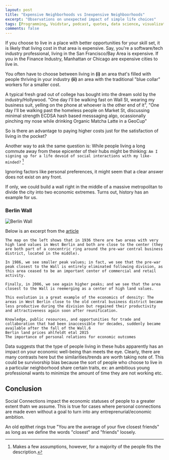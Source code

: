 ```yaml
---
layout: post
title: "Expensive Neighborhoods vs Inexpensive Neighboorhoods"
excerpt: "Observations on unexpected impact of simple life choices"
tags: [Programming, Voidstar, podcast, quotes, data science, visualization]
comments: false
---
```

If you choose to live in a place with better opportunities for your skill set,
it is likely that living cost in that area is expensive. Say, you're a
software/tech industry professional, living in the San Francisco/Bay Area is
expensive. If you in the Finance Industry, Manhattan or Chicago are expensive
cities to live in.

You often have to choose between living in **(i)** an area that's filled with people
thriving in your industry **(ii)** an area with the traditional "blue collar" workers
for a smaller cost.

A typical fresh grad out of college has bought into the dream sold by the
industry/Hollywood. "One day I'll be walking fast on Wall St, wearing my
business suit, yelling on the phone at whoever is the other end of it", "One day
I'll be walking past the homeless people on Market St, discussing minimal
strength ECDSA hash based messsaging algo, ocassionally pinching my nose while
drinking Organic Matcha Latte in a GeoCup"

So is there an advantage to paying higher costs just for the satisfaction of
living in the pocket?

Another way to ask the same question is:
While people living a long commute away from these epicenter of their hubs might
be thinking:
``Am I signing up for a life devoid of social interactions with my
like-minded?`` [^1]
[^1]: Makes a few assumptions, however, for a majority of the people fits the description.

Ignoring factors like personal preferences, it might seem that a clear answer
does not exist on any front.

If only, we could build a wall right in the middle of a massive metropolitan to
divide the city into two economic extremes. Turns out, history has an example
for us.

### Berlin Wall
![Berlin Wall](https://ourworldindata.org/uploads/2019/11/berlin-land-prices-Ahlfeldt-etal-2015.png)


Below is an excerpt from the [article](https://ourworldindata.org/personal-relations-econ-outcomes)
```
The map on the left shows that in 1936 there are two areas with very high land values in West Berlin and both are close to the center (they are both part of a concentric ring around the pre-war central business district, located in the middle).

In 1986, we see smaller peak values; in fact, we see that the pre-war peak closest to the Wall is entirely eliminated following division, as this area ceased to be an important center of commercial and retail activity. 

Finally, in 2006, we see again higher peaks; and we see that the area closest to the Wall is reemerging as a center of high land values. 

This evolution is a great example of the economics of density: The areas in West Berlin close to the old central business district became less productive during the division but regained their productivity and attractiveness again soon after reunification. 

Knowledge, public resources, and opportunities for trade and collaboration that had been inaccessible for decades, suddenly became available after the fall of the Wall.6
Berlin land prices ahlfeldt etal 2015
The importance of personal relations for economic outcomes

```

Data suggests that the type of people living in these hubs apparently has an
impact on your economic well-being than meets the eye. Clearly, there are many
contrasts here but the similarities/trends are worth taking note of. This could
be survivorship bias because the sort of people who choose to live in a
particular neighborhood share certain traits, ex: an ambitious young
professional wants to minimize the amount of time they are not working
etc.

## Conclusion
Social Connections impact the economic statuses of people to a greater extent
thatn we assume. This is true for cases where personal connections are made even
without a goal to turn into any entreprenurial/economic ambition.

An old epithet rings true "You are the average of your five closest
friends" as long as we define the words "closest" and "friends" loosely.
